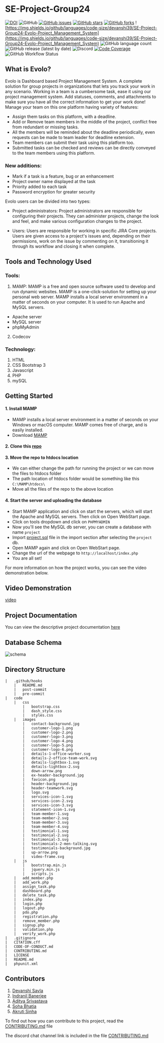 # SE-Project-Group24
[![DOI](https://zenodo.org/badge/DOI/10.5281/zenodo.7155361.svg)](https://doi.org/10.5281/zenodo.7155361)
![GitHub](https://img.shields.io/github/license/devanshi39/SE-Project-Group24-Evolo-Project_Management_System)
[![GitHub issues](https://img.shields.io/github/issues/devanshi39/SE-Project-Group24-Evolo-Project_Management_System)](https://github.com/devanshi39/SE-Project-Group24-Evolo-Project_Management_System/issues)
[![GitHub stars](https://img.shields.io/github/stars/devanshi39/SE-Project-Group24-Evolo-Project_Management_System)](https://github.com/devanshi39/SE-Project-Group24-Evolo-Project_Management_System/stargazers)
[![GitHub forks](https://img.shields.io/github/forks/devanshi39/SE-Project-Group24-Evolo-Project_Management_System)](https://github.com/devanshi39/SE-Project-Group24-Evolo-Project_Management_System/network)
![https://img.shields.io/github/languages/code-size/devanshi39/SE-Project-Group24-Evolo-Project_Management_System](https://img.shields.io/github/languages/code-size/devanshi39/SE-Project-Group24-Evolo-Project_Management_System)
![GitHub language count](https://img.shields.io/github/languages/count/devanshi39/SE-Project-Group24-Evolo-Project_Management_System)
![GitHub release (latest by date)](https://img.shields.io/github/v/release/devanshi39/SE-Project-Group24-Evolo-Project_Management_System)
![Discord](https://img.shields.io/discord/1027412417661120582)
[![Code Coverage](https://codecov.io/gh/devanshi39/SE-Project-Group24-Evolo-Project_Management_System/branch/main/graphs/badge.svg)](https://codecov.io/gh/devanshi39/SE-Project-Group24-Evolo-Project_Management_System/branch/main)
![GitHub Workflow Status](https://github.com/devanshi39/SE-Project-Group24-Evolo-Project_Management_System/actions/workflows/PHP-app.yml/badge.svg?branch=main)


## What is Evolo?
Evolo is Dashboard based Project Management System. A complete solution for group projects in organizations that lets you track your work in any scenario. Working in a team is a cumbersome task, ease it using our project management system. Add statuses, comments, and attachments to make sure you have all the correct information to get your work done!
Manage your team on this one platform having variety of features:
 - Assign them tasks on this platform, with a deadline.
 - Add or Remove team members in the middle of the project, conflict free from redundant or missing tasks.
 - All the members will be reminded about the deadline periodically, even requests can be made to team leader for deadline extension.
 - Team members can submit their task using this platform too.
 - Submitted tasks can be checked and reviews can be directly conveyed to the team members using this platform.

### New additions:
- Mark if a task is a feature, bug or an enhancement
- Project owner name displayed at the task
- Priority added to each task
- Password encryption for greater security

Evolo users can be divided into two types:
 - Project administrators: 
 Project administrators are responsible for configuring their projects. They can administer projects, change the look and feel, and make various configuration changes to the project.

 - Users:
 Users are responsible for working in specific JIRA Core projects. Users are given access to a project's issues and, depending on their permissions, work on the issue by commenting on it, transitioning it through its workflow and closing it when complete.


## Tools and Technology Used
### Tools:
1. MAMP: 
MAMP is a free and open source software used to develop and run dynamic websites. MAMP is a one-click-solution for setting up your personal web server. MAMP installs a local server environment in a matter of seconds on your computer. It is used to run Apache and MySQL servers.
- Apache server
- MySQL server
- phpMyAdmin

2. Codecov
    
### Technology:
1. HTML
2. CSS Bootstrap 3
3. Javascript
4. PHP
5. mySQL

## Getting Started 
#### 1. Install MAMP

 - MAMP installs a local server environment in a matter of seconds on your Windows or macOS computer. MAMP comes free of charge, and is easily installed.
 - Download [MAMP](https://www.mamp.info/en/downloads/)

#### 2. Clone this [repo](https://github.com/devanshi39/SE-Project-Group24-Evolo-Project_Management_System)

#### 3. Move the repo to htdocs location

 - We can either change the path for running the project or we can move the files to htdocs folder
 - The path location of htdocs folder would be something like this ```C:\MAMP\htdocs\```
 - Move all the files of the repo to the above location

#### 4. Start the server and uploading the database

 - Start MAMP application and click on start the servers, which will start the Apache and MySQL servers. Then click on Open WebStart page.
 - Click on tools dropdown and click on ```PHPMYADMIN```
 - Now you'll see the MySQL db server, you can create a database with name ```project```
 - Import [project.sql]() file in the import section after selecting the ```project``` db.
 - Open MAMP again and click on Open WebStart page.
 - Change the url of the webpage to ```http://localhost/index.php```
 - You are all set!
 
 For more information on how the project works, you can see the video demonstration below.

## Video Demonstration

[video](https://drive.google.com/file/d/1vSyY5syCLUy7-SfEV9BFUOmdo7E_J8Ec/view?usp=sharing)

## Project Documentation

You can view the descriptive project documentation [here](https://evolodocs.web.app/)

## Database Schema

![schema](./code/db/schema.png)

## Directory Structure
    |   .github/hooks
        |   README.md
        |   post-commit
        |   pre-commit
    |   code
        |   css
            |   bootstrap.css
            |   dash_style.css
            |   styles.css
        |   images
            |   contact-background.jpg
            |   customer-logo-1.png
            |   customer-logo-2.png
            |   customer-logo-3.png
            |   customer-logo-4.png
            |   customer-logo-5.png
            |   customer-logo-6.png
            |   details-1-office-worker.svg
            |   details-2-office-team-work.svg
            |   details-lightbox-1.svg
            |   details-lightbox-2.svg
            |   down-arrow.png
            |   ex-header-background.jpg
            |   favicon.png
            |   header-background.jpg
            |   header-teamwork.svg
            |   logo.svg
            |   services-icon-1.svg
            |   services-icon-2.svg
            |   services-icon-3.svg
            |   statement-icon-1.svg
            |   team-member-1.svg
            |   team-member-2.svg
            |   team-member-3.svg
            |   team-member-4.svg
            |   testimonial-1.svg
            |   testimonial-2.svg
            |   testimonial-3.svg
            |   testimonials-2-men-talking.svg
            |   testimonials-background.jpg
            |   up-arrow.png
            |   video-frame.svg
        |   js
            |   bootstrap.min.js
            |   jquery.min.js
            |   scripts.js
        |   add_member.php
        |   add_work.php
        |   assign_task.php
        |   dashboard.php
        |   delete_task.php
        |   index.php
        |   login.php
        |   logout.php
        |   pdo.php
        |   registration.php
        |   remove_member.php
        |   signup.php
        |   validation.php
        |   verify_work.php
    |   .gitignore
    |   CITATION.cff
    |   CODE-OF-CONDUCT.md
    |   CONTRIBUTING.md
    |   LICENSE
    |   README.md
    |   phpunit.xml

## Contributors
1. [Devanshi Savla](https://github.com/devanshi39)
2. [Indranil Banerjee](https://github.com/indranil1)
3. [Aditya Srivastava](https://github.com/adityasvat)
4. [Soha Bhatia](https://github.com/Sohabhatia)
5. [Akruti Sinha](https://github.com/Akruti25)

To find out how you can contribute to this project, read the [CONTRIBUTING.md](https://github.com/devanshi39/SE-Project-Group24-Evolo-Project_Management_System/blob/main/CONTRIBUTING.md) file

The discord chat channel link is included in the file [CONTRIBUTING.md](https://github.com/devanshi39/SE-Project-Group24-Evolo-Project_Management_System/blob/main/CONTRIBUTING.md)
